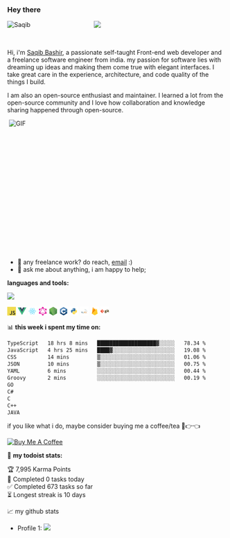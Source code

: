 <!-- ### Hi there 👋 -->

<!--
**eranees/eranees** is a ✨ _special_ ✨ repository because its `README.md` (this file) appears on your GitHub profile.

Here are some ideas to get you started:

- 🔭 I’m currently working on ...
- 🌱 I’m currently learning ...
- 👯 I’m looking to collaborate on ...
- 🤔 I’m looking for help with ...
- 💬 Ask me about ...
- 📫 How to reach me: ...
- 😄 Pronouns: ...
- ⚡ Fun fact: ...
-->
### Hey there 
<a href="https://www.instagram.com/saqibbasheer313/">
  <img align="left" alt="Saqib" width="200px" src="https://avatars.githubusercontent.com/u/99726488?v=4" />
</a>
<!-- <a href="https://discord.gg/">
  <img align="left" alt="Abhishek's Discord" width="22px" src="https://raw.githubusercontent.com/peterthehan/peterthehan/master/assets/discord.svg" />
</a> -->
<!-- <a href="https://twitter.com/eranees">
  <img align="left" alt="Anees's | Twitter" width="22px" src="https://raw.githubusercontent.com/peterthehan/peterthehan/master/assets/twitter.svg" />
</a>  -->
<!-- <a href="https://www.linkedin.com/in/eranees/">
  <img align="left" alt="Anees's LinkedIN" width="22px" src="https://raw.githubusercontent.com/peterthehan/peterthehan/master/assets/linkedin.png" />
</a> -->

![](https://visitor-badge.glitch.me/badge?page_id=eranees)

<br />

Hi, i'm [Saqib Bashir](https://nasdev.in/), a passionate self-taught Front-end web developer and a freelance software engineer from india. my passion for software lies with dreaming up ideas and making them come true with elegant interfaces. I take great care in the experience, architecture, and code quality of the things I build.

I am also an open-source enthusiast and maintainer. I learned a lot from the open-source community and I love how collaboration and knowledge sharing happened through open-source.


  <img align="right" alt="GIF" src="https://github.com/abhisheknaiidu/abhisheknaiidu/blob/master/code.gif?raw=true" width="500" height="320" />
  
- 💼 any freelance work? do reach, [email](mailto:saqibbashirkp@gmail.com) :)
- 💬 ask me about anything, i am happy to help;

**languages and tools:**

![](https://github-readme-stats.vercel.app/api/top-langs/?username=SaqibBashir313&theme=blue-green)

<code><img height="20" src="https://raw.githubusercontent.com/github/explore/80688e429a7d4ef2fca1e82350fe8e3517d3494d/topics/javascript/javascript.png"></code>
<code><img height="20" src="https://raw.githubusercontent.com/github/explore/80688e429a7d4ef2fca1e82350fe8e3517d3494d/topics/vue/vue.png"></code>
<code><img height="20" src="https://raw.githubusercontent.com/github/explore/80688e429a7d4ef2fca1e82350fe8e3517d3494d/topics/react/react.png"></code>
<code><img height="20" src="https://raw.githubusercontent.com/github/explore/5c058a388828bb5fde0bcafd4bc867b5bb3f26f3/topics/graphql/graphql.png"></code>
<code><img height="20" src="https://raw.githubusercontent.com/github/explore/80688e429a7d4ef2fca1e82350fe8e3517d3494d/topics/nodejs/nodejs.png"></code>
<code><img height="20" src="https://raw.githubusercontent.com/github/explore/80688e429a7d4ef2fca1e82350fe8e3517d3494d/topics/cpp/cpp.png"></code>
<code><img height="20" src="https://raw.githubusercontent.com/github/explore/80688e429a7d4ef2fca1e82350fe8e3517d3494d/topics/python/python.png"></code>
<code><img height="20" src="https://raw.githubusercontent.com/github/explore/80688e429a7d4ef2fca1e82350fe8e3517d3494d/topics/mysql/mysql.png"></code>
<code><img height="20" src="https://raw.githubusercontent.com/github/explore/80688e429a7d4ef2fca1e82350fe8e3517d3494d/topics/firebase/firebase.png"></code>
<code><img height="20" src="https://raw.githubusercontent.com/github/explore/80688e429a7d4ef2fca1e82350fe8e3517d3494d/topics/git/git.png"></code>

📊 **this week i spent my time on:**
<!--START_SECTION:waka-->

```text
TypeScript   18 hrs 8 mins   ███████████████████▓░░░░░   78.34 %
JavaScript   4 hrs 25 mins   ████▓░░░░░░░░░░░░░░░░░░░░   19.08 %
CSS          14 mins         ▒░░░░░░░░░░░░░░░░░░░░░░░░   01.06 %
JSON         10 mins         ▒░░░░░░░░░░░░░░░░░░░░░░░░   00.75 %
YAML         6 mins          ░░░░░░░░░░░░░░░░░░░░░░░░░   00.44 %
Groovy       2 mins          ░░░░░░░░░░░░░░░░░░░░░░░░░   00.19 %
GO
C#
C
C++
JAVA
```

<!--END_SECTION:waka-->

if you like what i do, maybe consider buying me a coffee/tea 🥺👉👈

<a href="https://www.buymeacoffee.com/eranees" target="_blank"><img src="https://cdn.buymeacoffee.com/buttons/v2/default-red.png" alt="Buy Me A Coffee" width="150" ></a>

🚧 **my todoist stats:**
<!-- TODO-IST:START -->
🏆  7,995 Karma Points           
🌸  Completed 0 tasks today           
✅  Completed 673 tasks so far           
⏳  Longest streak is 10 days
<!-- TODO-IST:END -->


📈 my github stats
- Profile 1:
![](https://github-readme-stats.vercel.app/api?username=SaqibBashir313&show_icons=true)
